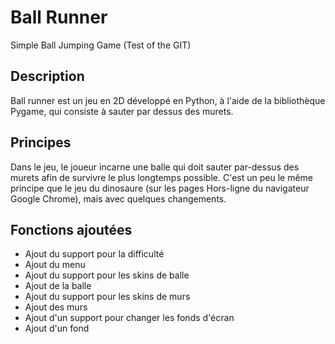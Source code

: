 # Ball Runner
 Simple Ball Jumping Game
(Test of the GIT)

## Description
Ball runner est un jeu en 2D développé en Python, à l'aide de la bibliothèque Pygame, qui consiste à sauter par dessus des murets.

## Principes
Dans le jeu, le joueur incarne une balle qui doit sauter par-dessus des murets afin de survivre le plus longtemps possible. C'est un peu le même principe que le jeu du dinosaure (sur les pages Hors-ligne du navigateur Google Chrome), mais avec quelques changements.

## Fonctions ajoutées
 * Ajout du support pour la difficulté
 * Ajout du menu
 * Ajout du support pour les skins de balle
 * Ajout de la balle
 * Ajout du support pour les skins de murs
 * Ajout des murs
 * Ajout d'un support pour changer les fonds d'écran
 * Ajout d'un fond
